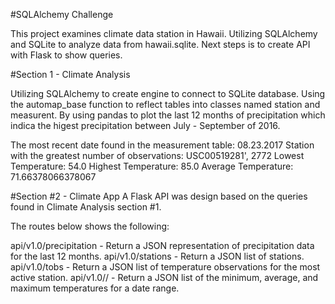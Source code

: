#SQLAlchemy Challenge

This project examines climate data station in Hawaii. Utilizing SQLAlchemy and SQLite to analyze data from hawaii.sqlite. Next steps is to create API with Flask to show queries. 

#Section 1 - Climate Analysis

Utilizing SQLAlchemy to create engine to connect to SQLite database. Using the automap_base function to reflect tables into classes named station and measurent. By using pandas to plot the last 12 months of precipitation which indica the higest precipitation between July - September of 2016.

The most recent date found in the measurement table: 08.23.2017
Station with the greatest number of observations: USC00519281', 2772
Lowest Temperature: 54.0
Highest Temperature: 85.0
Average Temperature: 71.66378066378067

#Section #2 - Climate App
A Flask API was design based on the queries found in Climate Analysis section #1.

The routes below shows the following: 

api/v1.0/precipitation - Return a JSON representation of precipitation data for the last 12 months.
api/v1.0/stations - Return a JSON list of stations.
api/v1.0/tobs - Return a JSON list of temperature observations for the most active station.
api/v1.0/<start>/<end> -  Return a JSON list of the minimum, average, and maximum temperatures for a date range.


